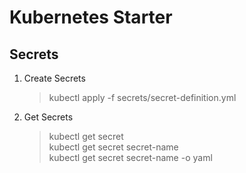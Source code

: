<h1>Kubernetes Starter</h1>

<h2>Secrets</h2>

<ol>
    <li>
        <p>Create Secrets</p>
        <blockquote>kubectl apply -f secrets/secret-definition.yml</blockquote>
    </li>
    <li>
        <p>Get Secrets</p>
        <blockquote>
            kubectl get secret<br />
            kubectl get secret secret-name<br />
            kubectl get secret secret-name -o yaml
        </blockquote>
    </li>
</ol>
